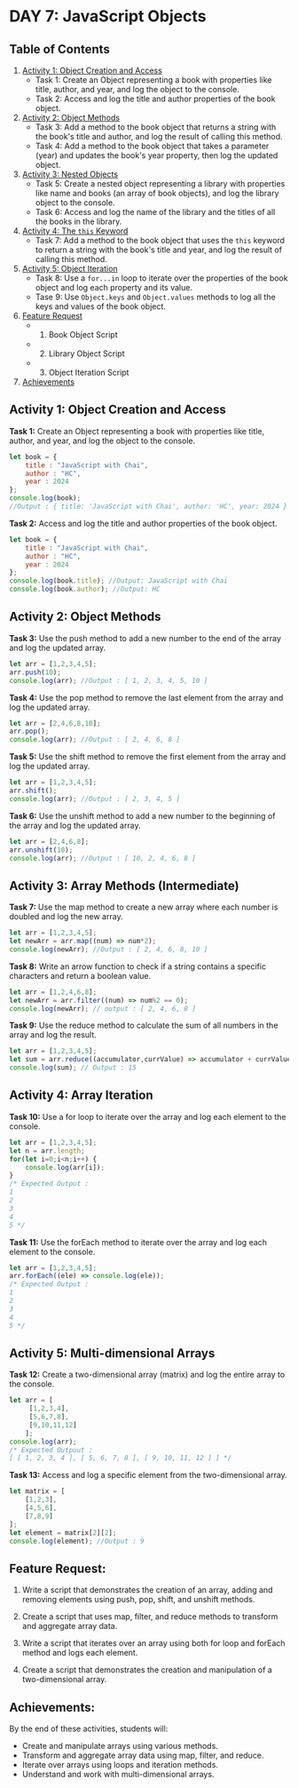 
# DAY 7: JavaScript Objects

## Table of Contents

1. [Activity 1: Object Creation and Access](#activity-1-object-creation-and-access)
   - Task 1: Create an Object representing a book with properties like title, author, and year, and log the object to the console.
   - Task 2: Access and log the title and author properties of the book object.
2. [Activity 2: Object Methods](#activity-2-object-methods)
   - Task 3: Add a method to the book object that returns a string with the book's title and author, and log the result of calling this method.
   - Task 4: Add a method to the book object that takes a parameter (year) and updates the book's year property, then log the updated object.
3. [Activity 3: Nested Objects](#activity-3-nested-object)
   - Task 5: Create a nested object representing a library with properties like name and books (an array of book objects), and log the library object to the console.
   - Task 6: Access and log the name of the library and the titles of all the books in the library.
4. [Activity 4: The `this` Keyword](#activity-4-the-this-keyword)
   - Task 7: Add a method to the book object that uses the `this` keyword to return a string with the book's title and year, and log the result of calling this method.
5. [Activity 5: Object Iteration](#activity-5-object-iteration)
   - Task 8: Use a `for...in` loop to iterate over the properties of the book object and log each property and its value.
   - Tase 9: Use `Object.keys` and `Object.values` methods to log all the keys and values of the book object.
6. [Feature Request](#feature-request)
   - 1. Book Object Script
   - 2. Library Object Script
   - 3. Object Iteration Script
7. [Achievements](#achievements)

## Activity 1: Object Creation and Access

**Task 1:** Create an Object representing a book with properties like title, author, and year, and log the object to the console.

```javascript
let book = {
    title : "JavaScript with Chai",
    author : "HC",
    year : 2024
};
console.log(book);
//Output : { title: 'JavaScript with Chai', author: 'HC', year: 2024 }
```

**Task 2:** Access and log the title and author properties of the book object.

```javascript
let book = {
    title : "JavaScript with Chai",
    author : "HC",
    year : 2024
};
console.log(book.title); //Output: JavaScript with Chai
console.log(book.author); //Output: HC
```

## Activity 2: Object Methods 

**Task 3:** Use the push method to add a new number to the end of the array and log the updated array.

```javascript
let arr = [1,2,3,4,5];
arr.push(10);
console.log(arr); //Output : [ 1, 2, 3, 4, 5, 10 ]
```

**Task 4:** Use the pop method to remove the last element from the array and log the updated array.

```javascript
let arr = [2,4,6,8,10];
arr.pop();
console.log(arr); //Output : [ 2, 4, 6, 8 ]
```

**Task 5:** Use the shift method to remove the first element from the array and log the updated array.

```javascript
let arr = [1,2,3,4,5];
arr.shift();
console.log(arr); //Output : [ 2, 3, 4, 5 ]
```

**Task 6:** Use the unshift method to add a new number to the beginning of the array and log the updated array.

```javascript
let arr = [2,4,6,8];
arr.unshift(10);
console.log(arr); //Output : [ 10, 2, 4, 6, 8 ]
```

## Activity 3: Array Methods (Intermediate)

**Task 7:** Use the map method to create a new array where each number is doubled and log the new array.

```javascript
let arr = [1,2,3,4,5];
let newArr = arr.map((num) => num*2);
console.log(newArr); //Output : [ 2, 4, 6, 8, 10 ]
```

**Task 8:** Write an arrow function to check if a string contains a specific characters and return a boolean value.

```javascript
let arr = [1,2,4,6,8];
let newArr = arr.filter((num) => num%2 == 0);
console.log(newArr); // output : [ 2, 4, 6, 8 ]
```

**Task 9:** Use the reduce method to calculate the sum of all numbers in the array and log the result.

```javascript
let arr = [1,2,3,4,5];
let sum = arr.reduce((accumulator,currValue) => accumulator + currValue)
console.log(sum); // Output : 15
```

## Activity 4: Array Iteration

**Task 10:** Use a for loop to iterate over the array and log each element to the console.

```javascript
let arr = [1,2,3,4,5];
let n = arr.length;
for(let i=0;i<n;i++) {
    console.log(arr[i]);
}
/* Expected Output : 
1
2
3
4
5 */
```

**Task 11:** Use the forEach method to iterate over the array and log each element to the console.

```javascript
let arr = [1,2,3,4,5];
arr.forEach((ele) => console.log(ele));
/* Expected Output : 
1
2
3
4
5 */
```

## Activity 5: Multi-dimensional Arrays

**Task 12:** Create a two-dimensional array (matrix) and log the entire array to the console.

```javascript
let arr = [
     [1,2,3,4],
     [5,6,7,8],
     [9,10,11,12]
    ];
console.log(arr);
/* Expected Outpuut : 
[ [ 1, 2, 3, 4 ], [ 5, 6, 7, 8 ], [ 9, 10, 11, 12 ] ] */
```

**Task 13:** Access and log a specific element from the two-dimensional array.

```javascript
let matrix = [
    [1,2,3],
    [4,5,6],
    [7,8,9]
];
let element = matrix[2][2];
console.log(element); //Output : 9
```

## Feature Request:

1. Write a script that demonstrates the creation of an array, adding and removing elements using push, pop, shift, and unshift methods.

2. Create a script that uses map, filter, and reduce methods to transform and aggregate array data.

3. Write a script that iterates over an array using both for loop and forEach method and logs each element.

4. Create a script that demonstrates the creation and manipulation of a two-dimensional array.


## Achievements:

By the end of these activities, students will:

- Create and manipulate arrays using various methods.
- Transform and aggregate array data using map, filter, and reduce.
- Iterate over arrays using loops and iteration methods.
- Understand and work with multi-dimensional arrays.
